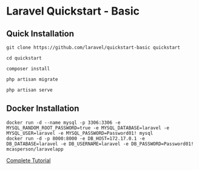 # Laravel Quickstart - Basic

## Quick Installation

    git clone https://github.com/laravel/quickstart-basic quickstart

    cd quickstart

    composer install

    php artisan migrate

    php artisan serve
    
 ## Docker Installation
 
    docker run -d --name mysql -p 3306:3306 -e MYSQL_RANDOM_ROOT_PASSWORD=true -e MYSQL_DATABASE=laravel -e MYSQL_USER=laravel -e MYSQL_PASSWORD=Password01! mysql
    docker run -d -p 8000:8000 -e DB_HOST=172.17.0.1 -e DB_DATABASE=laravel -e DB_USERNAME=laravel -e DB_PASSWORD=Password01! mcasperson/laravelapp

[Complete Tutorial](https://laravel.com/docs/5.2/quickstart)
